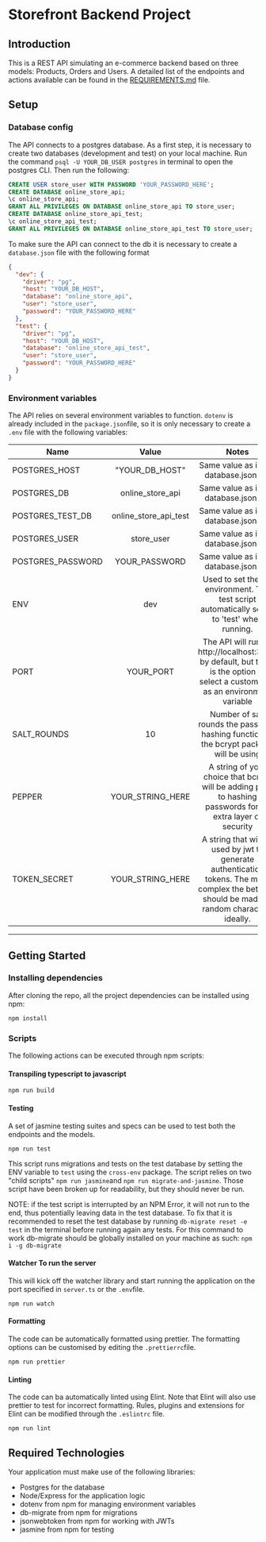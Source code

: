 # Storefront Backend Project

## Introduction ##

This is a REST API simulating an e-commerce backend based on three models: Products, Orders and Users. 
A detailed list of the endpoints and actions available can be found in the [REQUIREMENTS.md](https://github.com/fedeval/storefront-backend-api/blob/main/REQUIREMENTS.md) file.

## Setup ##

### Database config ###

The API connects to a postgres database. As a first step, it is necessary to create two databases (development and test) on your local machine. 
Run the command `psql -U YOUR_DB_USER postgres` in terminal to open the postgres CLI. Then run the following:

```SQL
CREATE USER store_user WITH PASSWORD 'YOUR_PASSWORD_HERE';
CREATE DATABASE online_store_api;
\c online_store_api;
GRANT ALL PRIVILEGES ON DATABASE online_store_api TO store_user;
CREATE DATABASE online_store_api_test;
\c online_store_api_test;
GRANT ALL PRIVILEGES ON DATABASE online_store_api_test TO store_user;
````

To make sure the API can connect to the db it is necessary to create a `database.json` file with the following format

```json
{
  "dev": {
    "driver": "pg",
    "host": "YOUR_DB_HOST",
    "database": "online_store_api",
    "user": "store_user",
    "password": "YOUR_PASSWORD_HERE"
  },
  "test": {
    "driver": "pg",
    "host": "YOUR_DB_HOST",
    "database": "online_store_api_test",
    "user": "store_user",
    "password": "YOUR_PASSWORD_HERE"
  }
}
```


### Environment variables ###

The API relies on several environment variables to function. `dotenv` is already included in the `package.json`file, 
so it is only necessary to create a `.env` file with the following variables:

| Name              |         Value         |                                                                       Notes                                                                       |
|-------------------|:---------------------:|:-------------------------------------------------------------------------------------------------------------------------------------------------:|
| POSTGRES_HOST     |    "YOUR_DB_HOST"     |                                                      Same value as in the database.json file                                                      |
| POSTGRES_DB       |   online_store_api    |                                                      Same value as in the database.json file                                                      |   
| POSTGRES_TEST_DB  | online_store_api_test |                                                      Same value as in the database.json file                                                      |
| POSTGRES_USER     |      store_user       |                                                      Same value as in the database.json file                                                      |
| POSTGRES_PASSWORD |     YOUR_PASSWORD     |                                                      Same value as in the database.json file                                                      |
| ENV               |          dev          |                           Used to set the DB environment. The test script automatically sets it to 'test' when running.                           |
| PORT              |       YOUR_PORT       |         The API will run on http://localhost:3000 by default, but there is the option to select a custom port as an environment variable          |
| SALT_ROUNDS       |          10           |                              Number of salt rounds the password hashing function of the bcrypt package will be using                              |
| PEPPER            |   YOUR_STRING_HERE    |                   A string of your choice that bcrypt will be adding prior to hashing passwords for an extra layer of security                    |
| TOKEN_SECRET      |   YOUR_STRING_HERE    | A string that will be used by jwt to generate authentication tokens. The more complex the better, it should be made of random characters ideally. |

---
## Getting Started ##

### Installing dependencies ###

After cloning the repo, all the project dependencies can be installed using npm:

```
npm install
```
### Scripts ###

The following actions can be executed through npm scripts:

#### Transpiling typescript to javascript ####

```
npm run build
```

#### Testing ####

A set of jasmine testing suites and specs can be used to test both the endpoints and the models.

```
npm run test
```

This script runs migrations and tests on the test database by setting the ENV variable to `test` using the `cross-env` package. 
The script relies on two "child scripts" `npm run jasmine`and `npm run migrate-and-jasmine`. 
Those script have been broken up for readability, but they should never be run.

NOTE: if the test script is interrupted by an NPM Error, 
it will not run to the end, thus potentially leaving data in the test database. 
To fix that it is recommended to reset the test database by running `db-migrate reset -e test` in the terminal before running again any tests. 
For this command to work db-migrate should be globally installed on your machine as such: `npm i -g db-migrate`

#### Watcher To run the server  ####

This will kick off the watcher library and start running the application on the port specified in `server.ts` or the `.env`file.

```
npm run watch
```


#### Formatting ####

The code can be automatically formatted using prettier. The formatting options can be customised by editing the `.prettierrc`file.

```
npm run prettier
```

#### Linting ####

The code can ba automatically linted using Elint. Note that Elint will also use prettier to test for incorrect formatting. Rules, plugins and extensions for Elint can be modified through the `.eslintrc` file.

```
npm run lint
```

## Required Technologies
Your application must make use of the following libraries:
- Postgres for the database
- Node/Express for the application logic
- dotenv from npm for managing environment variables
- db-migrate from npm for migrations
- jsonwebtoken from npm for working with JWTs
- jasmine from npm for testing

